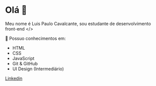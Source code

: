# Olá 👋

Meu nome é Luis Paulo Cavalcante, sou estudante de desenvolvimento front-end </>

🧠 Possuo conhecimentos em:
* HTML
* CSS
* JavaScript
* Git & GitHub
* UI Design (Intermediário)

[Linkedin](https://www.linkedin.com/in/luis-paulo-cavalcante-9303b41b9/)
